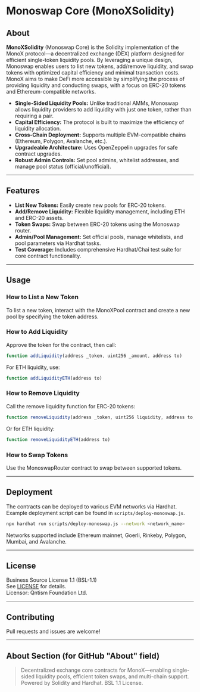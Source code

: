 # Monoswap Core (MonoXSolidity)

## About

**MonoXSolidity** (Monoswap Core) is the Solidity implementation of the MonoX protocol—a decentralized exchange (DEX) platform designed for efficient single-token liquidity pools. By leveraging a unique design, Monoswap enables users to list new tokens, add/remove liquidity, and swap tokens with optimized capital efficiency and minimal transaction costs. MonoX aims to make DeFi more accessible by simplifying the process of providing liquidity and conducting swaps, with a focus on ERC-20 tokens and Ethereum-compatible networks.

- **Single-Sided Liquidity Pools:** Unlike traditional AMMs, Monoswap allows liquidity providers to add liquidity with just one token, rather than requiring a pair.
- **Capital Efficiency:** The protocol is built to maximize the efficiency of liquidity allocation.
- **Cross-Chain Deployment:** Supports multiple EVM-compatible chains (Ethereum, Polygon, Avalanche, etc.).
- **Upgradeable Architecture:** Uses OpenZeppelin upgrades for safe contract upgrades.
- **Robust Admin Controls:** Set pool admins, whitelist addresses, and manage pool status (official/unofficial).

---

## Features

- **List New Tokens:** Easily create new pools for ERC-20 tokens.
- **Add/Remove Liquidity:** Flexible liquidity management, including ETH and ERC-20 assets.
- **Token Swaps:** Swap between ERC-20 tokens using the Monoswap router.
- **Admin/Pool Management:** Set official pools, manage whitelists, and pool parameters via Hardhat tasks.
- **Test Coverage:** Includes comprehensive Hardhat/Chai test suite for core contract functionality.

---

## Usage

### How to List a New Token

To list a new token, interact with the MonoXPool contract and create a new pool by specifying the token address.

### How to Add Liquidity

Approve the token for the contract, then call:

```javascript
function addLiquidity(address _token, uint256 _amount, address to)
```

For ETH liquidity, use:

```javascript
function addLiquidityETH(address to)
```

### How to Remove Liquidity

Call the remove liquidity function for ERC-20 tokens:

```javascript
function removeLiquidity(address _token, uint256 liquidity, address to, uint256 minVcashOut, uint256 minTokenOut)
```

Or for ETH liquidity:

```javascript
function removeLiquidityETH(address to)
```

### How to Swap Tokens

Use the MonoswapRouter contract to swap between supported tokens.

---

## Deployment

The contracts can be deployed to various EVM networks via Hardhat. Example deployment script can be found in `scripts/deploy-monoswap.js`.

```bash
npx hardhat run scripts/deploy-monoswap.js --network <network_name>
```
Networks supported include Ethereum mainnet, Goerli, Rinkeby, Polygon, Mumbai, and Avalanche.

---

## License

Business Source License 1.1 (BSL-1.1)  
See [LICENSE](LICENSE) for details.  
Licensor: Qntism Foundation Ltd.

---

## Contributing

Pull requests and issues are welcome!

---

## About Section (for GitHub "About" field)

> Decentralized exchange core contracts for MonoX—enabling single-sided liquidity pools, efficient token swaps, and multi-chain support. Powered by Solidity and Hardhat. BSL 1.1 License.
